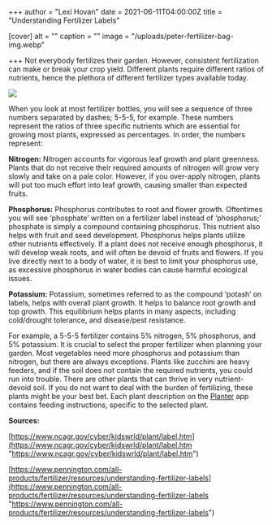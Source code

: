 +++
author = "Lexi Hovan"
date = 2021-06-11T04:00:00Z
title = "Understanding Fertilizer Labels"

[cover]
alt = ""
caption = ""
image = "/uploads/peter-fertilizer-bag-img.webp"

+++
Not everybody fertilizes their garden. However, consistent fertilization can make or break your crop yield. Different plants require different ratios of nutrients, hence the plethora of different fertilizer types available today.

![](/uploads/fertilizer-bag.png)

When you look at most fertilizer bottles, you will see a sequence of three numbers separated by dashes; 5-5-5, for example. These numbers represent the ratios of three specific nutrients which are essential for growing most plants, expressed as percentages. In order, the numbers represent:

**Nitrogen:** Nitrogen accounts for vigorous leaf growth and plant greenness. Plants that do not receive their required amounts of nitrogen will grow very slowly and take on a pale color. However, if you over-apply nitrogen, plants will put too much effort into leaf growth, causing smaller than expected fruits.

**Phosphorus:** Phosphorus contributes to root and flower growth. Oftentimes you will see ‘phosphate’ written on a fertilizer label instead of ‘phosphorus;’ phosphate is simply a compound containing phosphorus. This nutrient also helps with fruit and seed development. Phosphorus helps plants utilize other nutrients effectively. If a plant does not receive enough phosphorus, it will develop weak roots, and will often be devoid of fruits and flowers. If you live directly next to a body of water, it is best to limit your phosphorus use, as excessive phosphorus in water bodies can cause harmful ecological issues.

**Potassium:** Potassium, sometimes referred to as the compound ‘potash’ on labels, helps with overall plant growth. It helps to balance root growth and top growth. This equilibrium helps plants in many aspects, including cold/drought tolerance, and disease/pest resistance.

For example, a 5-5-5 fertilizer contains 5% nitrogen, 5% phosphorus, and 5% potassium. It is crucial to select the proper fertilizer when planning your garden. Most vegetables need more phosphorus and potassium than nitrogen, but there are always exceptions. Plants like zucchini are heavy feeders, and if the soil does not contain the required nutrients, you could run into trouble. There are other plants that can thrive in very nutrient-devoid soil. If you do not want to deal with the burden of fertilizing, these plants might be your best bet. Each plant description on the [Planter](https://planter.garden) app contains feeding instructions, specific to the selected plant.

**Sources:**

[https://www.ncagr.gov/cyber/kidswrld/plant/label.htm](https://www.ncagr.gov/cyber/kidswrld/plant/label.htm "https://www.ncagr.gov/cyber/kidswrld/plant/label.htm")

[https://www.pennington.com/all-products/fertilizer/resources/understanding-fertilizer-labels](https://www.pennington.com/all-products/fertilizer/resources/understanding-fertilizer-labels "https://www.pennington.com/all-products/fertilizer/resources/understanding-fertilizer-labels")